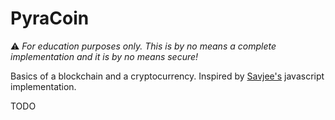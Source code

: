 # PyraCoin

⚠️ *For education purposes only. This is by no means a complete implementation and it is by no means secure!*

Basics of a blockchain and a cryptocurrency.
Inspired by [Savjee's](https://github.com/Savjee/SavjeeCoin) javascript implementation.

TODO
